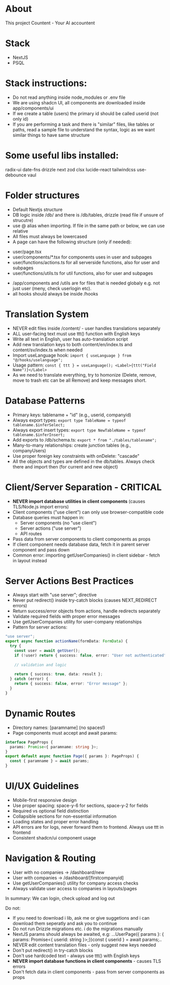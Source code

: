 # About
This project Countent - Your AI accountent

# Stack
- NextJS
- PSQL

# Stack instructions:
- Do not read anything inside node_modules or .env file
- We are using shadcn UI, all components are downloaded inside app/components/ui
- If we create a table (users) the primary id should be called userid (not only id)
- If you are performing a task and there is "similar" files, like tables or paths, read a sample file to understand the syntax, logic as we want similar things to have same structure

# Some useful libs installed:
radix-ui
date-fns
drizzle
next
zod
clsx
lucide-react
tailwindcss
use-debounce
vaul

# Folder structures
- Default Nextjs structure
- DB logic inside /db/ and there is /db/tables, drizzle (read file if unsure of strucutre)
- use @ alias when importing. If file in the same path or below, we can use relative
- All files must always be lowercased
- A page can have the following structure (only if needed):
* user/page.tsx
* user/components/*.tsx for components uses in user and subpages 
* user/functions/actions.ts for all serverside functions, also for user and subpages
* user/functions/utils.ts for util functions, also for user and subpages
- /app/components and /utils are for files that is needed globaly e.g. not just user (meny, check userlogin etc).
- all hooks should always be inside /hooks

# Translation System
- NEVER edit files inside /content/ - user handles translations separately
- ALL user-facing text must use ttt() function with English keys
- Write all text in English, user has auto-translation script
- Add new translation keys to both content/en/index.ts and content/sv/index.ts when needed
- Import useLanguage hook: `import { useLanguage } from "@/hooks/uselanguage";`
- Usage pattern: `const { ttt } = useLanguage(); <Label>{ttt("Field Name")}</Label>`
- As we need to translate everything, try to homonize (Delete, remove, move to trash etc can be all Remove) and keep messages short. 

# Database Patterns
- Primary keys: tablename + "id" (e.g., userid, companyid)
- Always export types: `export type TableName = typeof tablename.$inferSelect;`
- Always export insert types: `export type NewTableName = typeof tablename.$inferInsert;`
- Add exports to /db/schema.ts: `export * from "./tables/tablename";`
- Many-to-many relationships: create junction tables (e.g., companyUsers)
- Use proper foreign key constraints with onDelete: "cascade"
- All the objects and types are defined in the db/tables. Always check there and import then (for current and new object)

# Client/Server Separation - CRITICAL
- **NEVER import database utilities in client components** (causes TLS/Node.js import errors)
- Client components ("use client") can only use browser-compatible code
- Database queries must happen in:
  * Server components (no "use client")
  * Server actions ("use server")
  * API routes
- Pass data from server components to client components as props
- If client component needs database data, fetch it in parent server component and pass down
- Common error: importing getUserCompanies() in client sidebar - fetch in layout instead

# Server Actions Best Practices
- Always start with "use server"; directive
- Never put redirect() inside try-catch blocks (causes NEXT_REDIRECT errors)
- Return success/error objects from actions, handle redirects separately
- Validate required fields with proper error messages
- Use getUserCompanies utility for user-company relationships
- Pattern for server actions:
```typescript
"use server";
export async function actionName(formData: FormData) {
  try {
    const user = await getUser();
    if (!user) return { success: false, error: "User not authenticated" };
    
    // validation and logic
    
    return { success: true, data: result };
  } catch (error) {
    return { success: false, error: "Error message" };
  }
}
```

# Dynamic Routes
- Directory names: [paramname] (no spaces!)
- Page components must accept and await params:
```typescript
interface PageProps {
  params: Promise<{ paramname: string }>;
}
export default async function Page({ params }: PageProps) {
  const { paramname } = await params;
}
```

# UI/UX Guidelines
- Mobile-first responsive design
- Use proper spacing: space-y-6 for sections, space-y-2 for fields
- Required vs optional field distinction
- Collapsible sections for non-essential information
- Loading states and proper error handling
- API errors are for logs, never forward them to frontend. Always use ttt in frontend
- Consistent shadcn/ui component usage

# Navigation & Routing
- User with no companies → /dashboard/new
- User with companies → /dashboard/[firstcompanyid]
- Use getUserCompanies() utility for company access checks
- Always validate user access to companies in layouts/pages

In summary:
We can login, check upload and log out

Do not:
- If you need to download i lib, ask me or give suggetions and i can download them seperatly and ask you to continue
- Do not run Drizzle migrations etc. i do the migrations manually
- NextJS params should always be awaited, e.g: ...UserPage({ params }: { params: Promise<{ userid: string }>;})const { userid } = await params;..
- NEVER edit content translation files - only suggest new keys needed
- Don't put redirect() in try-catch blocks
- Don't use hardcoded text - always use ttt() with English keys
- **NEVER import database functions in client components** - causes TLS errors
- Don't fetch data in client components - pass from server components as props
